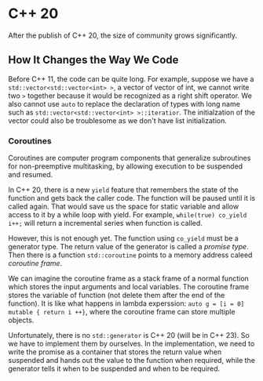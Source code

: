 # C++ 20

After the publish of C++ 20, the size of community grows significantly. 

## How It Changes the Way We Code

Before C++ 11, the code can be quite long. For example, suppose we have a `std::vector<std::vector<int> >`, a vector of vector of int, we cannot write two `>` together because it would be recognized as a right shift operator. We also cannot use `auto` to replace the declaration of types with long name such as `std::vector<std::vector<int> >::iteratior`. The initialzation of the vector could also be troublesome as we don't have list initialization.

### Coroutines

Coroutines are computer program components that generalize subroutines for non-preemptive multitasking, by allowing execution to be suspended and resumed.

In C++ 20, there is a new `yield` feature that remembers the state of the function and gets back the caller code. The function will be paused until it is called again. That would save us the space for static variable and allow access to it by a while loop with yield. For example, `while(true) co_yield i++;` will return a incremental series when function is called.

However, this is not enough yet. The function using `co_yield` must be a generator type. The return value of the generator is called a *promise type*. Then there is a function `std::coroutine` points to a memory address caleed *coroutine frame*.

We can imagine the coroutine frame as a stack frame of a normal function which stores the input arguments and local variables. The coroutine frame stores the variable of function (not delete them after the end of the function). It is like what happens in lambda experssion: `auto g = [i = 0] mutable { return i ++}`, where the coroutine frame can store multiple objects.

Unfortunately, there is no `std::generator` is C++ 20 (will be in C++ 23). So we have to implement them by ourselves. In the implementation, we need to write the promise as a container that stores the return value when suspended and hands out the value to the function when required, while the generator tells it when to be suspended and when to be required.

